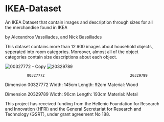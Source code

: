 # IKEA-Dataset
An IKEA Dataset that contain images and description through sizes for all the merchandise found in IKEA

by Alexandros Vassiliades, and Nick Bassiliades

This dataset contains more than 12.600 images about household objects, seperated into room categories. Moreover, almost all of the object categories contain size descriptions about each object.

![00327772 - Copy](https://user-images.githubusercontent.com/53187315/72509817-03792980-3851-11ea-8a28-85657f1558ae.jpg)
![20329789](https://user-images.githubusercontent.com/53187315/72509911-29063300-3851-11ea-8482-c0534157d37a.jpg)

              00327772                                       20329789
 
Dimension 00327772 Width: 145cm Length: 92cm Material: Wood

Dimension 20329789 Width: 90cm Length: 193cm Material: Metal

This project has received funding from the Hellenic Foundation for Research and Innovation
(HFRI) and the General Secretariat for Research and Technology (GSRT),
under grant agreement No 188.
